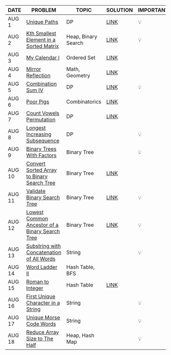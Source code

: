 |DATE|PROBLEM|TOPIC|SOLUTION|IMPORTANT|
|----|-------|-----|--------|---------|
|AUG 1| [Unique Paths](https://leetcode.com/problems/unique-paths/) | DP | [LINK](https://github.com/utkarsh006/LeetCode-Grind/blob/main/AUG%20CHALLENGES/AUG%201_Unique%20Paths.md) | 💡 |
|AUG 2| [Kth Smallest Element in a Sorted Matrix](https://leetcode.com/problems/kth-smallest-element-in-a-sorted-matrix/)| Heap, Binary Search |[LINK](https://github.com/utkarsh006/LeetCode-Grind/blob/main/AUG%20CHALLENGES/AUG%202_Kth%20Smallest%20Element%20in%20a%20Sorted%20Matrix.cpp)| 💡 |
|AUG 3| [My Calendar I](https://leetcode.com/problems/my-calendar-i/)| Ordered Set | [LINK](https://github.com/utkarsh006/LeetCode-Grind/blob/main/AUG%20CHALLENGES/AUG%203_My%20Calendar%20I.cpp)|  |
|AUG 4| [Mirror Reflection](https://leetcode.com/problems/mirror-reflection/)| Math, Geometry | [LINK](https://github.com/utkarsh006/LeetCode-Grind/blob/main/AUG%20CHALLENGES/AUG%204_Mirror%20Reflection.cpp)| |
|AUG 5| [Combination Sum IV](https://leetcode.com/problems/combination-sum-iv/)| DP | [LINK](https://github.com/utkarsh006/LeetCode-Grind/blob/main/AUG%20CHALLENGES/AUG%205_Combination%20Sum%20IV.cpp)| 💡 |
|AUG 6| [Poor Pigs](https://leetcode.com/problems/poor-pigs/)| Combinatorics |[LINK](https://github.com/utkarsh006/LeetCode-Grind/blob/main/AUG%20CHALLENGES/AUG%206_Poor%20Pigs.cpp)| |
|AUG 7| [Count Vowels Permutation](https://leetcode.com/problems/count-vowels-permutation/)| DP |[LINK](https://github.com/utkarsh006/LeetCode-Grind/blob/main/AUG%20CHALLENGES/AUG%207_Count%20Vowels%20Permutations.cpp)| |
|AUG 8| [Longest Increasing Subsequence](https://leetcode.com/problems/longest-increasing-subsequence/)| DP || 💡 |
|AUG 9| [Binary Trees With Factors](https://leetcode.com/problems/binary-trees-with-factors/)| Binary Tree || 💡 |
|AUG 10| [Convert Sorted Array to Binary Search Tree](https://leetcode.com/problems/convert-sorted-array-to-binary-search-tree/)| Binary Tree |[LINK](https://github.com/utkarsh006/LeetCode-Grind/blob/main/AUG%20CHALLENGES/AUG%2010_Convert%20Sorted%20Array%20to%20Binary%20Search%20Tree.cpp)| |
|AUG 11| [Validate Binary Search Tree](https://leetcode.com/problems/validate-binary-search-tree/)| Binary Tree |[LINK](https://github.com/tanya-gupta25/LeetCode-Grind/blob/main/AUG%20CHALLENGES/AUG%2011_Validate%20Binary%20Search%20Tree.cpp)| 💡 |
|AUG 12| [Lowest Common Ancestor of a Binary Search Tree](https://leetcode.com/problems/lowest-common-ancestor-of-a-binary-search-tree/)| Binary Tree |[LINK](https://github.com/utkarsh006/LeetCode-Grind/blob/main/AUG%20CHALLENGES/AUG%2012_Lowest%20Common%20Ancestor%20of%20BST.cpp)| 💡 |
|AUG 13| [Substring with Concatenation of All Words](https://leetcode.com/problems/substring-with-concatenation-of-all-words/)| String || 💡 |
|AUG 14| [Word Ladder II](https://leetcode.com/problems/word-ladder-ii/)| Hash Table, BFS || |
|AUG 15| [Roman to Integer](https://leetcode.com/problems/roman-to-integer/)| Hash Table | [LINK](https://github.com/utkarsh006/LeetCode-Grind/blob/main/AUG%20CHALLENGES/AUG%2015_Roman%20to%20Integer.cpp) | |
|AUG 16| [First Unique Character in a String](https://leetcode.com/problems/first-unique-character-in-a-string/)| String || 💡 |
|AUG 17| [Unique Morse Code Words](https://leetcode.com/problems/unique-morse-code-words/)| String || 💡 |
|AUG 18| [Reduce Array Size to The Half](https://leetcode.com/problems/reduce-array-size-to-the-half/)| Heap, Hash Map || 💡 |

